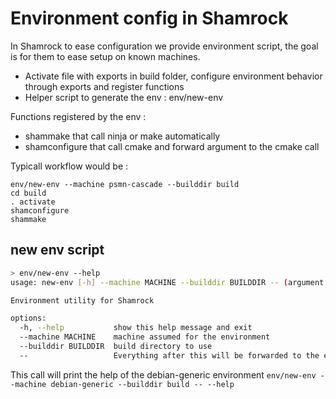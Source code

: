 # Environment config in Shamrock

In Shamrock to ease configuration we provide environment script, the goal is for them to ease setup on known machines.

- Activate file with exports in build folder, configure environment behavior through exports and register functions
- Helper script to generate the env : env/new-env

Functions registered by the env :
- shammake that call ninja or make automatically
- shamconfigure that call cmake and forward argument to the cmake call 

Typicall workflow would be :
```
env/new-env --machine psmn-cascade --builddir build
cd build
. activate
shamconfigure
shammake
```


## new env script

```sh
> env/new-env --help
usage: new-env [-h] --machine MACHINE --builddir BUILDDIR -- (argument for the env)

Environment utility for Shamrock

options:
  -h, --help           show this help message and exit
  --machine MACHINE    machine assumed for the environment
  --builddir BUILDDIR  build directory to use
  --                   Everything after this will be forwarded to the env.
```

This call will print the help of the debian-generic environment
`env/new-env --machine debian-generic --builddir build -- --help `